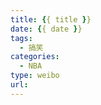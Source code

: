 ```yaml
---
title: {{ title }}
date: {{ date }}
tags:
  - 搞笑
categories:
  - NBA
type: weibo
url:
---
```


<!-- more -->
